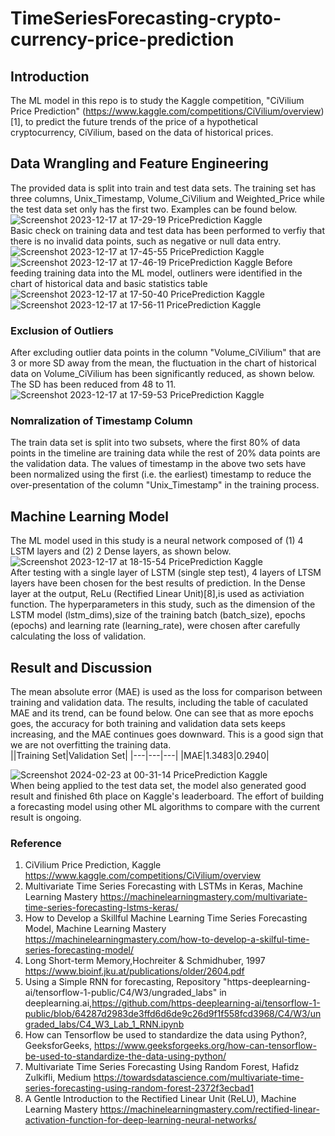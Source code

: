 # TimeSeriesForecasting-crypto-currency-price-prediction
## Introduction
The ML model in this repo is to study the Kaggle competition, "CiVilium Price Prediction" (https://www.kaggle.com/competitions/CiVilium/overview)[1], to predict the future trends of the price of a hypothetical cryptocurrency, CiVilium, based on the data of historical prices. 
## Data Wrangling and Feature Engineering
The provided data is split into train and test data sets. The training set has three columns, Unix_Timestamp, Volume_CiVilium and Weighted_Price while the test data set only has the first two. Examples can be found below.
![Screenshot 2023-12-17 at 17-29-19 PricePrediction Kaggle](https://github.com/ghyh/TimeSeriesForecasting-crypto-currency-price-prediction/assets/30448897/44c46705-e145-45f7-8e26-32e50cc24362)   
Basic check on training data and test data has been performed to verfiy that there is no invalid data points, such as negative or null data entry.
![Screenshot 2023-12-17 at 17-45-55 PricePrediction Kaggle](https://github.com/ghyh/TimeSeriesForecasting-crypto-currency-price-prediction/assets/30448897/b821428e-2944-4d4a-bb01-9bd922f75dd9)   
![Screenshot 2023-12-17 at 17-46-19 PricePrediction Kaggle](https://github.com/ghyh/TimeSeriesForecasting-crypto-currency-price-prediction/assets/30448897/5f872ec2-2c04-454b-90b9-59fa35c34d36)
Before feeding training data into the ML model, outliners were identified in the chart of historical data and basic statistics table
![Screenshot 2023-12-17 at 17-50-40 PricePrediction Kaggle](https://github.com/ghyh/TimeSeriesForecasting-crypto-currency-price-prediction/assets/30448897/2ccacc4a-e9fd-4f38-862f-ac5a4ae0d639)   
![Screenshot 2023-12-17 at 17-56-11 PricePrediction Kaggle](https://github.com/ghyh/TimeSeriesForecasting-crypto-currency-price-prediction/assets/30448897/2ca1257d-bd2a-4234-8bef-b53249ab01d6)   
### Exclusion of Outliers
After excluding outlier data points in the column "Volume_CiVilium" that are 3 or more SD away from the mean, the fluctuation in the chart of historical data on Volume_CiVilium has been significantly reduced, as shown below. The SD has been reduced from 48 to 11.
![Screenshot 2023-12-17 at 17-59-53 PricePrediction Kaggle](https://github.com/ghyh/TimeSeriesForecasting-crypto-currency-price-prediction/assets/30448897/c2e1fdd5-f4ae-4e5a-b8ea-4373916f7bf3)   
### Nomralization of Timestamp Column
The train data set is split into two subsets, where the first 80% of data points in the timeline are training data while the rest of 20% data points are the validation data. The values of timestamp in the above two sets have been normalized using the first (i.e. the earliest) timestamp to reduce the over-presentation of the column "Unix_Timestamp" in the training process.
## Machine Learning Model
The ML model used in this study is a neural network composed of (1) 4 LSTM layers and (2) 2 Dense layers, as shown below.
![Screenshot 2023-12-17 at 18-15-54 PricePrediction Kaggle](https://github.com/ghyh/TimeSeriesForecasting-crypto-currency-price-prediction/assets/30448897/3baff3ff-2e5e-452e-96a3-4ceb2fa3b671)   
After testing with a single layer of LSTM (single step test), 4 layers of LTSM layers have been chosen for the best results of prediction. In the Dense layer at the output, ReLu (Rectified Linear Unit)[8],is used as activiation function. The hyperparameters in this study, such as the dimension of the LSTM model (lstm_dims),size of the training batch (batch_size), epochs (epochs) and learning rate (learning_rate), were chosen after carefully calculating the loss of validation. 
## Result and Discussion
The mean absolute error (MAE) is used as the loss for comparison between training and validation data. The results, including the table of caculated MAE and its trend, can be found below.
One can see that as more epochs goes, the accuracy for both training and validation data sets keeps increasing, and the MAE continues goes downward. This is a good sign that we are not overfitting the training data.   
||Training Set|Validation Set|
|---|---|---|
|MAE|1.3483|0.2940|   

![Screenshot 2024-02-23 at 00-31-14 PricePrediction Kaggle](https://github.com/ghyh/TimeSeriesForecasting-crypto-currency-price-prediction/assets/30448897/0058c19c-f328-4e92-905b-601e3cfe94fd)   
When being applied to the test data set, the model also generated good result and finished 6th place on Kaggle's leaderboard. The effort of building a forecasting model using other ML algorithms to compare with the current result is ongoing. 
### Reference
1. CiVilium Price Prediction, Kaggle https://www.kaggle.com/competitions/CiVilium/overview   
2. Multivariate Time Series Forecasting with LSTMs in Keras, Machine Learning Mastery https://machinelearningmastery.com/multivariate-time-series-forecasting-lstms-keras/   
3. How to Develop a Skillful Machine Learning Time Series Forecasting Model, Machine Learning Mastery https://machinelearningmastery.com/how-to-develop-a-skilful-time-series-forecasting-model/   
4. Long Short-term Memory,Hochreiter & Schmidhuber, 1997 https://www.bioinf.jku.at/publications/older/2604.pdf   
5. Using a Simple RNN for forecasting, Repository "https-deeplearning-ai/tensorflow-1-public/C4/W3/ungraded_labs" in deeplearning.ai,https://github.com/https-deeplearning-ai/tensorflow-1-public/blob/64287d2983de3ffd6d6de9c26d9f1f558fcd3968/C4/W3/ungraded_labs/C4_W3_Lab_1_RNN.ipynb   
6. How can Tensorflow be used to standardize the data using Python?, GeeksforGeeks, https://www.geeksforgeeks.org/how-can-tensorflow-be-used-to-standardize-the-data-using-python/   
7. Multivariate Time Series Forecasting Using Random Forest, Hafidz Zulkifli, Medium https://towardsdatascience.com/multivariate-time-series-forecasting-using-random-forest-2372f3ecbad1
8. A Gentle Introduction to the Rectified Linear Unit (ReLU), Machine Learning Mastery https://machinelearningmastery.com/rectified-linear-activation-function-for-deep-learning-neural-networks/   
